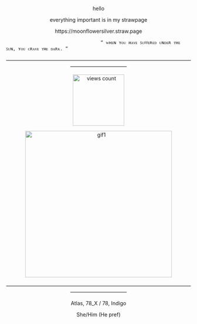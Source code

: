<p align="center">
 hello

<p align="center">
everything important is in my strawpage

<p align="center">
https://moonflowersilver.straw.page

                                        “ ​ᴡʜᴇɴ ʏᴏᴜ ʜᴀᴠᴇ ꜱᴜꜰꜰᴇʀᴇᴅ ᴜɴᴅᴇʀ ᴛʜᴇ ꜱᴜɴ, ʏᴏᴜ ᴄʀᴀᴠᴇ ᴛʜᴇ ᴅᴀʀᴋ. ”


<p align="center">
———————————————————————————————————————————————

</p>

<p align="center">
    <img width="140" src="https://komarev.com/ghpvc/?username=moonflowerSilver&color=32cd32" alt="views count">
</p>

<p align="center">
    <img width="400" src="https://media1.tenor.com/m/CULpgFDPaKkAAAAd/loki.gif" alt="gif1">
</p>

<p align="center">
———————————————————————————————————————————————

<p align="center">
Atlas, 78_X / 78, Indigo

<p align="center">
She/Him (He pref)

